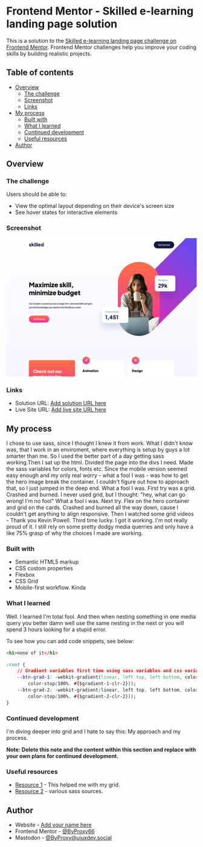 # Frontend Mentor - Skilled e-learning landing page solution

This is a solution to the [Skilled e-learning landing page challenge on Frontend Mentor](https://www.frontendmentor.io/challenges/skilled-elearning-landing-page-S1ObDrZ8q). Frontend Mentor challenges help you improve your coding skills by building realistic projects.

## Table of contents

- [Overview](#overview)
  - [The challenge](#the-challenge)
  - [Screenshot](#screenshot)
  - [Links](#links)
- [My process](#my-process)
  - [Built with](#built-with)
  - [What I learned](#what-i-learned)
  - [Continued development](#continued-development)
  - [Useful resources](#useful-resources)
- [Author](#author)

## Overview

### The challenge

Users should be able to:

- View the optimal layout depending on their device's screen size
- See hover states for interactive elements

### Screenshot

![](./images/FMentore-learning_landing_page.png)

### Links

- Solution URL: [Add solution URL here](https://your-solution-url.com)
- Live Site URL: [Add live site URL here](https://your-live-site-url.com)

## My process
I chose to use sass, since I thought I knew it from work. What I didn't know was, that I work in an enviroment, where everything is setup by guys a lot smarter than me. So I used the better part of a day getting sass working.Then I sat up the html. Divided the page into the divs I need. Made the sass variables for colors, fonts etc. Since the mobile version seemed easy enough and my only real worry - what a fool I was - was how to get the hero image break the container. I couldn't figure out how to approach that, so I just jumped in the deep end. What a fool I was. First try was a grid. Crashed and burned. I never used grid, but I thought: "hey, what can go wrong! I'm no fool" What a fool I was. Next try. Flex on the hero container and grid on the cards. Crashed and burned all the way down, cause I couldn't get anything to align responsive. Then I watched some grid videos - Thank you Kevin Powell. Third time lucky. I got it working. I'm not really proud of it. I still rely on some pretty dodgy media querries and only have a like 75% grasp of why the choices I made are working. 

### Built with

- Semantic HTML5 markup
- CSS custom properties
- Flexbox
- CSS Grid
- Mobile-first workflow. Kinda

### What I learned

Well. I learned I'm total fool. And then when nesting something in one media query you better damn well use the same nesting in the next or you will spend 3 hours looking for a stupid error.

To see how you can add code snippets, see below:

```html
<h1>none of it</h1>
```
```css
:root {
    // Gradient variables first time using sass variables and css variables. Worked pretty good. Be gentle
    --btn-grad-1: -webkit-gradient(linear, left top, left bottom, color-stop(0%, #{$gradient-1-clr-1}),
        color-stop(100%, #{$gradient-1-clr-2}));
    --btn-grad-2: -webkit-gradient(linear, left top, left bottom, color-stop(0%, #{$gradient-2-clr-1}),
        color-stop(100%, #{$gradient-2-clr-2}));
}
```


### Continued development

I'm diving deeper into grid and I hate to say this: My approach and my process.

**Note: Delete this note and the content within this section and replace with your own plans for continued development.**

### Useful resources

- [Resource 1](https://www.kevinpowell.co) - This helped me with my grid. 
- [Resource 2](https://www.youtube.com) - various sass sources.

## Author

- Website - [Add your name here](https://www.frontendmentor.io/profile/ByProxy66)
- Frontend Mentor - [@ByProxy66](https://www.frontendmentor.io/profile/ByProxy66)
- Mastodon - [@ByProxy@uiuxdev.social](https://uiuxdev.social/web/@ByProxy)



